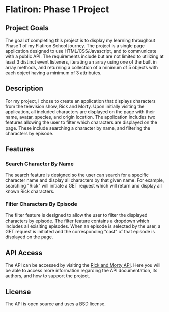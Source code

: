 # Flatiron: Phase 1 Project

## Project Goals

The goal of completing this project is to display my learning throughout Phase 1 of my Flatiron School journey. The project is a single page application designed to use HTML/CSS/Javascript, and to communicate with a public API. The requirements include but are not limited to utilizing at least 3 distinct event listeners, iterating an array using one of the built in array methods, and returning a collection of a minimum of 5 objects with each object having a minimum of 3 attributes. 

## Description

For my project, I chose to create an application that displays characters from the television show, Rick and Morty. Upon initially visiting the application, all included characters are displayed on the page with their name, avatar, species, and origin location. The application includes two features allowing the user to filter which characters are displayed on the page. These include searching a character by name, and filtering the characters by episode.

## Features

### Search Character By Name

The search feature is designed so the user can search for a specific character name and display all characters by that given name. For example, searching "Rick" will initiate a GET request which will return and display all known Rick characters.

### Filter Characters By Episode

The filter feature is designed to allow the user to filter the displayed characters by episode. The filter feature contains a dropdown which includes all exisiting episodes. When an episode is selected by the user, a GET request is initiated and the corresponding "cast" of that episode is displayed on the page.

## API Access

The API can be accessed by visiting the [Rick and Morty API](https://github.com/afuh/rick-and-morty-api). Here you will be able to access more information regarding the API documentation, its authors, and how to support the project.

## License

The API is open source and uses a BSD license.